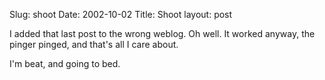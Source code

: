 Slug: shoot
Date: 2002-10-02
Title: Shoot
layout: post

I added that last post to the wrong weblog. Oh well. It worked anyway, the pinger pinged, and that&#39;s all I care about.

I&#39;m beat, and going to bed.
